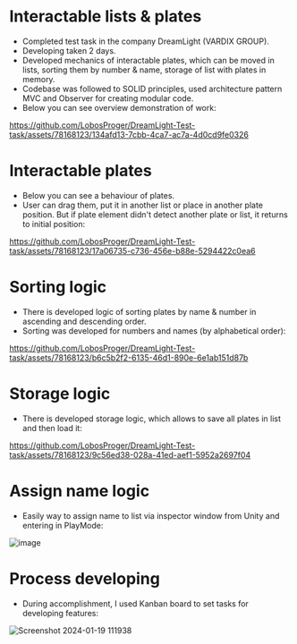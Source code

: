 # Interactable lists & plates
 
* Completed test task in the company DreamLight (VARDIX GROUP).
* Developing taken 2 days.
* Developed mechanics of interactable plates, which can be moved in lists, sorting them by number & name, storage of list with plates in memory.
* Codebase was followed to SOLID principles, used architecture pattern MVC and Observer for creating modular code.
* Below you can see overview demonstration of work:

https://github.com/LobosProger/DreamLight-Test-task/assets/78168123/134afd13-7cbb-4ca7-ac7a-4d0cd9fe0326

# Interactable plates
* Below you can see a behaviour of plates.
* User can drag them, put it in another list or place in another plate position. But if plate element didn't detect another plate or list, it returns to initial position:

https://github.com/LobosProger/DreamLight-Test-task/assets/78168123/17a06735-c736-456e-b88e-5294422c0ea6

# Sorting logic
* There is developed logic of sorting plates by name & number in ascending and descending order.
* Sorting was developed for numbers and names (by alphabetical order):

https://github.com/LobosProger/DreamLight-Test-task/assets/78168123/b6c5b2f2-6135-46d1-890e-6e1ab151d87b

# Storage logic
* There is developed storage logic, which allows to save all plates in list and then load it:

https://github.com/LobosProger/DreamLight-Test-task/assets/78168123/9c56ed38-028a-41ed-aef1-5952a2697f04

# Assign name logic
* Easily way to assign name to list via inspector window from Unity and entering in PlayMode:

![image](https://github.com/LobosProger/DreamLight-Test-task/assets/78168123/ce51b605-67df-4907-8c74-752137fc19b3)

# Process developing
* During accomplishment, I used Kanban board to set tasks for developing features:

![Screenshot 2024-01-19 111938](https://github.com/LobosProger/DreamLight-Test-task/assets/78168123/60535235-7b93-420f-bea8-c6943156f4c5)

